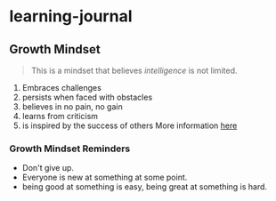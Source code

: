 # learning-journal

## Growth Mindset
>This is a mindset that believes _intelligence_ is not limited.
 1. Embraces challenges
 1. persists when faced with obstacles 
 1. believes in no pain, no gain
 1. learns from criticism
 1. is inspired by the success of others
 More information [here](https://www.atlassian.com/blog/inside-atlassian/growth-mindset)


### Growth Mindset Reminders
- Don't give up.
- Everyone is new at something at some point.
- being good at something is easy, being great at something is hard. 
